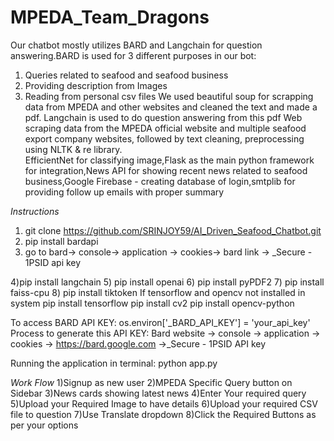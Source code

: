 # MPEDA_Team_Dragons
Our chatbot mostly utilizes BARD and Langchain for question answering.BARD is used for 3 different purposes in our bot:
1) Queries related to seafood and seafood business 
2) Providing description from Images
3) Reading from personal csv files
We used beautiful soup for scrapping data from MPEDA and other websites and cleaned the text and made a pdf. Langchain is used to do question answering from this pdf
Web scraping data from the MPEDA official website and multiple seafood export company websites, followed by text cleaning, preprocessing using NLTK & re library.      
EfficientNet for classifying image,Flask as the main python framework for integration,News API for showing recent news related to seafood business,Google Firebase - creating database of login,smtplib for providing follow up emails with proper summary

*Instructions*
1) git clone https://github.com/SRINJOY59/AI_Driven_Seafood_Chatbot.git
2) pip install bardapi
3) go to bard-> console-> application -> cookies-> bard link -> _Secure - 1PSID api key
   
4)pip install langchain
5) pip install openai
6) pip install pyPDF2
7) pip install faiss-cpu
8) pip install tiktoken
If tensorflow and opencv not installed in system
pip install tensorflow
pip install cv2
pip install opencv-python

To access BARD API KEY:
os.environ['_BARD_API_KEY'] = 'your_api_key'
Process to generate this API KEY:
Bard website -> console -> application -> cookies -> https://bard.google.com ->_Secure - 1PSID API key

Running the application in terminal:
python app.py

*Work Flow*
1)Signup as new user
2)MPEDA Specific Query button on Sidebar
3)News cards showing latest news
4)Enter Your required query
5)Upload your Required Image to have details
6)Upload your required CSV file to question
7)Use Translate dropdown
8)Click the Required Buttons as per your options
